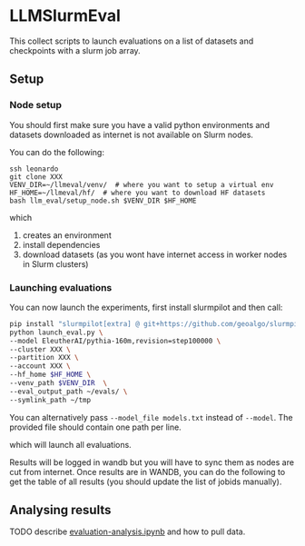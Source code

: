 # LLMSlurmEval

This collect scripts to launch evaluations on a list of datasets and checkpoints with a slurm job array.

## Setup

### Node setup

You should first make sure you have a valid python environments and datasets downloaded as internet is not available
on Slurm nodes.

You can do the following:
```
ssh leonardo
git clone XXX
VENV_DIR=~/llmeval/venv/  # where you want to setup a virtual env
HF_HOME=~/llmeval/hf/  # where you want to download HF datasets
bash llm_eval/setup_node.sh $VENV_DIR $HF_HOME
```

which
1) creates an environment 
2) install dependencies
3) download datasets (as you wont have internet access in worker nodes in Slurm clusters)
 

### Launching evaluations

You can now launch the experiments, first install slurmpilot and then call:
```bash
pip install "slurmpilot[extra] @ git+https://github.com/geoalgo/slurmpilot.git"
python launch_eval.py \
--model EleutherAI/pythia-160m,revision=step100000 \
--cluster XXX \
--partition XXX \
--account XXX \
--hf_home $HF_HOME \
--venv_path $VENV_DIR  \
--eval_output_path ~/evals/ \
--symlink_path ~/tmp
```

You can alternatively pass `--model_file models.txt` instead of `--model`. The provided file should contain one path
per line.

which will launch all evaluations.

Results will be logged in wandb but you will have to sync them as nodes are cut from internet.
Once results are in WANDB, you can do the following to get the table of all results (you should update the list of 
jobids manually).

## Analysing results

TODO describe [evaluation-analysis.ipynb](llmeval%2Fevaluation-analysis.ipynb)
and how to pull data.